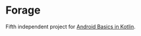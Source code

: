 Forage
======

Fifth independent project for [Android Basics in Kotlin](https://developer.android.com/courses/android-basics-kotlin/course).
